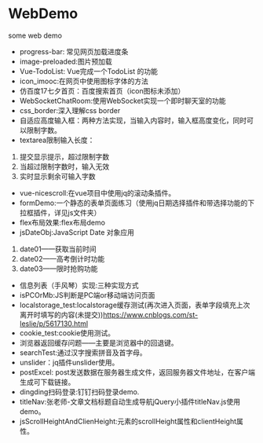 # WebDemo
some web demo
- progress-bar: 常见网页加载进度条
- image-preloaded:图片预加载
- Vue-TodoList: Vue完成一个TodoList 的功能
- icon_imooc:在网页中使用图标字体的方法
- 仿百度17七夕首页：百度搜索首页（icon图标未添加）
- WebSocketChatRoom:使用WebSocket实现一个即时聊天室的功能
- css_border:深入理解css border
- 自适应高度输入框：两种方法实现，当输入内容时，输入框高度变化，同时可以限制字数。
- textarea限制输入长度：
 1. 提交显示提示，超过限制字数
 2. 当超过限制字数时，输入无效
 3. 实时显示剩余可输入字数
- vue-nicescroll:在vue项目中使用jq的滚动条插件。
- formDemo:一个静态的表单页面练习（使用jq日期选择插件和带选择功能的下拉框插件，详见js文件夹）
- flex布局效果:flex布局demo
- jsDateObj:JavaScript Date 对象应用
1. date01——获取当前时间
2. date02——高考倒计时功能
3. date03——限时抢购功能
- 信息列表（手风琴）实现:三种实现方式
- isPCOrMb:JS判断是PC端or移动端访问页面
- localstorage_test:localstorage缓存测试(再次进入页面，表单字段填充上次离开时填写的内容(未提交))https://www.cnblogs.com/st-leslie/p/5617130.html
- cookie_test:cookie使用测试。
- 浏览器返回缓存问题——主要是浏览器中的回退键。
- searchTest:通过汉字搜索拼音及首字母。
- unslider：jq插件unslider使用。
- postExcel: post发送数据在服务器生成文件，返回服务器文件地址，在客户端生成可下载链接。
- dingding扫码登录:钉钉扫码登录demo.
- titleNav:张老师-文章文档标题自动生成导航jQuery小插件titleNav.js使用demo。
- jsScrollHeightAndClienHeight:元素的scrollHeight属性和clientHeight属性。
